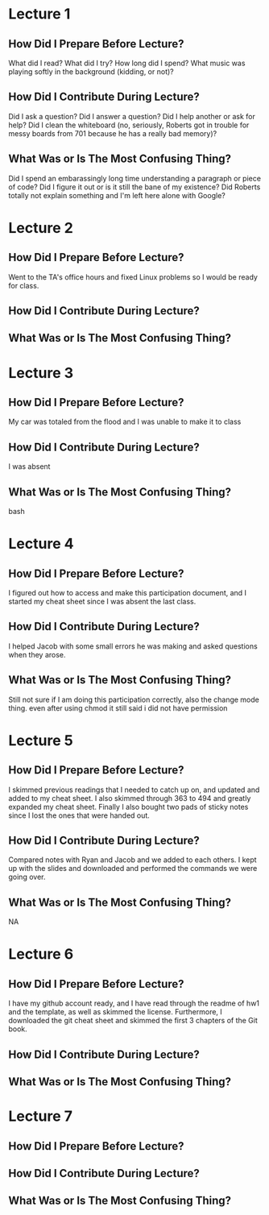 # Lecture 1

## How Did I Prepare Before Lecture?

What did I read?  What did I try?  How long did I spend?
What music was playing softly in the background (kidding, or not)?

## How Did I Contribute During Lecture?

Did I ask a question?  Did I answer a question?  Did I help another or
ask for help? Did I clean the whiteboard (no, seriously, Roberts got
in trouble for messy boards from 701 because he has a really bad memory)?

## What Was or Is The Most Confusing Thing?

Did I spend an embarassingly long time understanding a paragraph or
piece of code?  Did I figure it out or is it still the bane of my 
existence?  Did Roberts totally not explain something and I'm left here
alone with Google?

# Lecture 2

## How Did I Prepare Before Lecture?
Went to the TA's office hours and fixed Linux problems so I would be ready for class. 

## How Did I Contribute During Lecture?


## What Was or Is The Most Confusing Thing?


# Lecture 3

## How Did I Prepare Before Lecture?
My car was totaled from the flood and I was unable to make it to class
## How Did I Contribute During Lecture?
I was absent 

## What Was or Is The Most Confusing Thing?
bash

# Lecture 4

## How Did I Prepare Before Lecture?
I figured out how to access and make this participation document, and I started my cheat sheet since I was absent the last class.

## How Did I Contribute During Lecture?
I helped Jacob with some small errors he was making and asked questions when they arose. 

## What Was or Is The Most Confusing Thing?
Still not sure if I am doing this participation correctly, also the change mode thing. even after using chmod it still said i did not have permission

# Lecture 5

## How Did I Prepare Before Lecture?
I skimmed previous readings that I needed to catch up on, and updated and added to my cheat sheet. I also skimmed through 363 to 494
and greatly expanded my cheat sheet. Finally I also bought two pads of sticky notes since I lost the ones that were handed out.

## How Did I Contribute During Lecture?
Compared notes with Ryan and Jacob and we added to each others. I kept up with the slides and downloaded and performed the commands we were going over. 

## What Was or Is The Most Confusing Thing?
NA 

# Lecture 6

## How Did I Prepare Before Lecture?
I have my github account ready, and I have read through the readme of hw1 and the template, as well as skimmed the license. Furthermore, I downloaded the git cheat sheet and skimmed the first 3 chapters of the Git book.

## How Did I Contribute During Lecture?

## What Was or Is The Most Confusing Thing?

# Lecture 7

## How Did I Prepare Before Lecture?

## How Did I Contribute During Lecture?

## What Was or Is The Most Confusing Thing?
